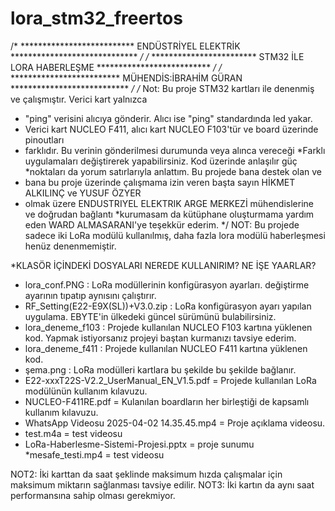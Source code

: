# lora_stm32_freertos
/* ************************** ENDÜSTRİYEL ELEKTRİK ***************************** */
/* ************************ STM32 İLE LORA HABERLEŞME ************************** */
/* ************************* MÜHENDİS:İBRAHİM GÜRAN *************************** */
/* Not: Bu proje STM32 kartları ile denenmiş ve çalışmıştır. Verici kart yalnızca
 * "ping" verisini alıcıya gönderir. Alıcı ise "ping" standardında led yakar.
 * Verici kart NUCLEO F411, alıcı kart NUCLEO F103'tür ve board üzerinde pinoutları
 * farklıdır. Bu verinin gönderilmesi durumunda veya alınca vereceği
 *Farklı uygulamaları değiştirerek yapabilirsiniz. Kod üzerinde anlaşılır güç
 *noktaları da yorum satırlarıyla anlattım. Bu projede bana destek olan ve
 * bana bu proje üzerinde çalışmama izin veren başta sayın HİKMET ALKILINÇ ve YUSUF ÖZYER
 * olmak üzere ENDUSTRIYEL ELEKTRIK ARGE MERKEZİ mühendislerine ve doğrudan bağlantı
 *kurumasam da kütüphane oluşturmama yardım eden WARD ALMASARANI'ye teşekkür ederim.
 */
NOT: Bu projede sadece iki LoRa modülü kullanılmış, daha fazla lora modülü haberleşmesi henüz denenmemiştir.

 *KLASÖR İÇİNDEKİ DOSYALARI NEREDE KULLANIRIM? NE İŞE YAARLAR?

 * lora_conf.PNG : LoRa modüllerinin konfigürasyon ayarları. değiştirme ayarının tıpatıp aynısını çalıştırır.
 * RF_Setting(E22-E9X(SL))+V3.0.zip : LoRa konfigürasyon ayarı yapılan uygulama. EBYTE'in ülkedeki güncel sürümünü bulabilirsiniz.
 * lora_deneme_f103 : Projede kullanılan NUCLEO F103 kartına yüklenen kod. Yapmak istiyorsanız projeyi baştan kurmanızı tavsiye ederim.
 * lora_deneme_f411 : Projede kullanılan NUCLEO F411 kartına yüklenen kod.
 * şema.png : LoRa modülleri kartlara bu şekilde bu şekilde bağlanır.
 * E22-xxxT22S-V2.2_UserManual_EN_V1.5.pdf = Projede kullanılan LoRa modülünün kullanım kılavuzu.
 * NUCLEO-F411RE.pdf = Kulanılan boardların her birleştiği de kapsamlı kullanım kılavuzu.
 * WhatsApp Videosu 2025-04-02 14.35.45.mp4 = Proje açıklama videosu.
 * test.m4a = test videosu
 * LoRa-Haberlesme-Sistemi-Projesi.pptx = proje sunumu
 *mesafe_testi.mp4 = test videosu

NOT2: İki karttan da saat şeklinde maksimum hızda çalışmalar için maksimum miktarın sağlanması tavsiye edilir.
NOT3: İki kartın da aynı saat performansına sahip olması gerekmiyor.
